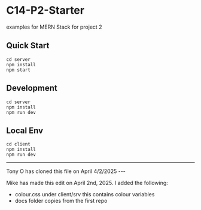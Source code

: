 # C14-P2-Starter

examples for MERN Stack for project 2

## Quick Start

```
cd server
npm install
npm start
```

## Development

```
cd server
npm install
npm run dev
```

## Local Env

```
cd client
npm install
npm run dev
```

---

Tony O has cloned this file on April 4/2/2025 ---

Mike has made this edit on April 2nd, 2025.  I added the following:
- colour.css under client/srv this contains colour variables
- docs folder copies from the first repo
